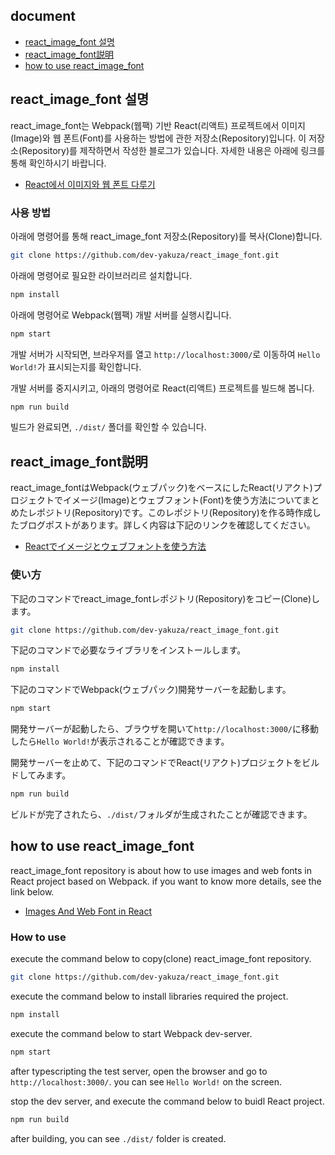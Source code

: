## document
- [react_image_font 설명](#react_image_font-설명)
- [react_image_font説明](#react_image_font説明)
- [how to use react_image_font](#how-to-use-react_image_font)

## react_image_font 설명
react_image_font는 Webpack(웹팩) 기반 React(리액트) 프로젝트에서 이미지(Image)와 웹 폰트(Font)를 사용하는 방법에 관한 저장소(Repository)입니다. 이 저장소(Repository)를 제작하면서 작성한 블로그가 있습니다. 자세한 내용은 아래에 링크를 통해 확인하시기 바랍니다.

- [React에서 이미지와 웹 폰트 다루기](https://dev-yakuza.github.io/ko/react/image-and-font/)

### 사용 방법
아래에 명령어를 통해 react_image_font 저장소(Repository)를 복사(Clone)합니다.

```bash
git clone https://github.com/dev-yakuza/react_image_font.git
```

아래에 명령어로 필요한 라이브러리르 설치합니다.

```bash
npm install
```

아래에 명령어로 Webpack(웹팩) 개발 서버를 실행시킵니다.

```bash
npm start
```

개발 서버가 시작되면, 브라우저를 열고 `http://localhost:3000/`로 이동하여 `Hello World!`가 표시되는지를 확인합니다.

개발 서버를 중지시키고, 아래의 명령어로 React(리액트) 프로젝트를 빌드해 봅니다.

```bash
npm run build
```

빌드가 완료되면, `./dist/` 폴더를 확인할 수 있습니다.

## react_image_font説明
react_image_fontはWebpack(ウェブパック)をベースにしたReact(リアクト)プロジェクトでイメージ(Image)とウェブフォント(Font)を使う方法についてまとめたレポジトリ(Repository)です。このレポジトリ(Repository)を作る時作成したブログポストがあります。詳しく内容は下記のリンクを確認してください。

- [Reactでイメージとウェブフォントを使う方法](https://dev-yakuza.github.io/react/image-and-font/)

### 使い方
下記のコマンドでreact_image_fontレポジトリ(Repository)をコピー(Clone)します。

```bash
git clone https://github.com/dev-yakuza/react_image_font.git
```

下記のコマンドで必要なライブラリをインストールします。

```bash
npm install
```

下記のコマンドでWebpack(ウェブパック)開発サーバーを起動します。

```bash
npm start
```

開発サーバーが起動したら、ブラウザを開いて`http://localhost:3000/`に移動したら`Hello World!`が表示されることが確認できます。

開発サーバーを止めて、下記のコマンドでReact(リアクト)プロジェクトをビルドしてみます。

```bash
npm run build
```

ビルドが完了されたら、`./dist/`フォルダが生成されたことが確認できます。

## how to use react_image_font
react_image_font repository is about how to use images and web fonts in React project based on Webpack. if you want to know more details, see the link below.

- [Images And Web Font in React](https://dev-yakuza.github.io/en/react/image-and-font/)

### How to use
execute the command below to copy(clone) react_image_font repository.

```bash
git clone https://github.com/dev-yakuza/react_image_font.git
```

execute the command below to install libraries required the project.

```bash
npm install
```

execute the command below to start Webpack dev-server.

```bash
npm start
```

after typescripting the test server, open the browser and go to `http://localhost:3000/`. you can see `Hello World!` on the screen.

stop the dev server, and execute the command below to buidl React project.

```bash
npm run build
```

after building, you can see `./dist/` folder is created.